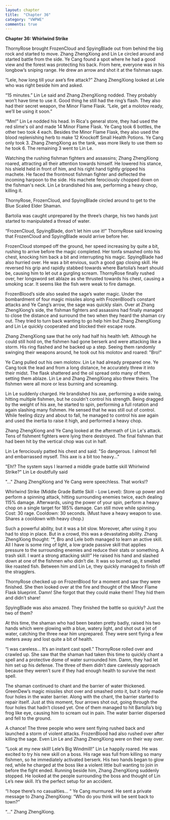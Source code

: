 ```yaml
---
layout: chapter
title:  "Chapter 36"
category: "VWPWE"
comments: true
---
```


**Chapter 36: Whirlwind Strike**
 
ThornyRose brought FrozenCloud and SpyingBlade out from behind the big rock and started to move. Zhang ZhengXiong and Lin Le circled around and started battle from the side. Ye Cang found a spot where he had a good view and the forest was protecting his back. From here, everyone was in his longbow’s sniping range. He drew an arrow and shot it at the fishman sage.
 
“Lele, how long till your axe’s fire attack?” Zhang ZhengXiong looked at Lele who was right beside him and asked.
 
“15 minutes.” Lin Le said and Zhang ZhengXiong nodded. They probably won’t have time to use it. Good thing he still had the ring’s flash. They also had their secret weapon, the Minor Flame Flask. “Lele, get a molotov ready, we’ll be using it soon.”
 
“Mm!” Lin Le nodded his head. In Rica's general store, they had used the red slime's oil and made 14 Minor Flame Flask. Ye Cang took 6 bottles, the other two took 4 each. Besides the Minor Flame Flask, they also used the blood replenishing herb to make 12 Knockoff Small Health Potions. Ye Cang only took 3. Zhang ZhengXiong as the tank, was more likely to use them so he took 6. The remaining 3 went to Lin Le. 
 
Watching the rushing fishman fighters and assassins; Zhang ZhengXiong roared, attracting all their attention towards himself. He lowered his stance, his shield held in front of him, and his right hand tightly gripped his machete. He faced the frontmost fishman fighter and deflected the incoming harpoon to the side. His machete ferociously chopped down on the fishman's neck. Lin Le brandished his axe, performing a heavy chop, killing it.
 
ThornyRose, FrozenCloud, and SpyingBlade circled around to get to the Blue Scaled Elder Shaman. 
 
Bartolia was caught unprepared by the three’s charge, his two hands just started to manipulated a thread of water.
 
“FrozenCloud, SpyingBlade, don’t let him use it!” ThornyRose said knowing that FrozenCloud and SpyingBlade would arrive before her.
 
FrozenCloud stomped off the ground, her speed increasing by quite a bit, rushing to arrive before the magic completed. Her tonfa smashed onto his chest, knocking him back a bit and interrupting his magic. SpyingBlade had also hurried over. He was a bit envious, such a good gap closing skill. He reversed his grip and rapidly stabbed towards where Bartolia’s heart should be, causing him to let out a gurgling scream. ThornyRose finally rushed over, her longsword set ablaze as she thrusted towards his chest, causing a smoking scar. It seems like the fish were weak to fire damage. 
 
FrozenBlood’s side also sealed the sage’s water magic. Under the bombardment of four magic missiles along with FrozenBlood’s constant attacks and Ye Cang’s arrow, the sage was quickly slain. Over at Zhang ZhengXiong’s side, the fishman fighters and assassins had finally managed to close the distance and surround the two when they heard the shaman cry out. They tried to turn back wanting to go help him but Zhang ZhengXiong and Lin Le quickly cooperated and blocked their escape route.
 
Zhang ZhengXiong saw that he only had half his health left. Although he could still hold on, the fishmen had gone berserk and were attacking like a storm. His ring flashed and he backed up a step. Seeing them randomly swinging their weapons around, he took out his molotov and roared: "Bro!"
 
Ye Cang pulled out his own molotov. Lin Le had already prepared one. Ye Cang took the lead and from a long distance, he accurately threw it into their midst. The flask shattered and the oil spread onto many of them, setting them ablaze. Lin Le and Zhang ZhengXiong also threw theirs. The fishmen were all more or less burning and screaming.
 
Lin Le suddenly charged. He brandished his axe, performing a wide swing, hitting multiple fishmen, but he couldn't control his strength. Being dragged by the weight of his axe, he started to spin, performing a full rotation and again slashing many fishmen. He sensed that he was still out of control. While feeling dizzy and about to fall, he managed to control his axe again and used the inertia to raise it high, and performed a heavy chop. 
 
Zhang ZhengXiong and Ye Cang looked at the aftermath of Lin Le's attack. Tens of fishment fighters were lying there destroyed. The final fishman that had been hit by the vertical chop was cut in half.
 
Lin Le ferociously patted his chest and said: "So dangerous. I almost fell and embarrassed myself. This axe is a bit too heavy..."
 
"Eh!? The system says I learned a middle grade battle skill Whirlwind Strike?" Lin Le doubtfully said
 
"..." Zhang ZhengXiong and Ye Cang were speechless. That works!?
 
Whirlwind Strike (Middle Grade Battle Skill - Low Level): Store up power and perform a spinning attack, hitting surrounding enemies twice, each dealing 115% damage. Afterwards, using the power of your spin, perform a heavy chop on a single target for 185% damage. Can still move while spinning. Cost: 30 rage. Cooldown: 30 seconds. (Must have a heavy weapon to use. Shares a cooldown with heavy chop.)
 
Such a powerful ability, but it was a bit slow. Moreover, after using it you had to stop in place. But in a crowd, this was a devastating ability. Zhang ZhengXiong thought: “*, Bro and Lele both managed to learn an active skill. All I have is some ring of light, a low grade passive skill that applies pressure to the surrounding enemies and reduce their stats or something. A trash skill. I want a strong attacking skill!” He raised his hand and slashed down at one of the fishmen who didn’t die. It was so burned up, it smelled like roasted fish. Between him and Lin Le, they quickly managed to finish off the stragglers.
 
ThornyRose checked up on FrozenBlood for a moment and saw they were finished. She then looked over at the fire and thought of the Minor Flame Flask blueprint. Damn! She forgot that they could make them! They hid them and didn’t share!
 
SpyingBlade was also amazed. They finished the battle so quickly? Just the two of them?
 
At this time, the shaman who had been beaten pretty badly, raised his two hands which were glowing with a blue, watery light, and shot out a jet of water, catching the three near him unprepared. They were sent flying a few meters away and lost quite a bit of health. 
 
“I was careless... It’s an instant cast spell.” ThornyRose rolled over and crawled up. She saw that the shaman had taken this time to quickly chant a spell and a protective dome of water surrounded him. Damn, they had let him set up his defense. The three of them didn’t dare carelessly approach because they weren’t sure if they had enough health to survive the next spell.
 
The shaman continued to chant and the barrier of water thickened. GreenDew’s magic missiles shot over and smashed onto it, but it only made four holes in the water barrier. Along with the chant, the barrier started to repair itself. Just at this moment, four arrows shot out, going through the four holes that hadn’t closed yet. One of them managed to hit Bartolia’s big frog like eye, causing him to scream out in pain. The water barrier dispersed and fell to the ground.
 
A chance! The three people who were sent flying rushed back and launched a storm of violent attacks. FrozenBlood had also rushed over after killing the sage. Even Lin Le and Zhang ZhengXiong were on their way over.
 
“Look at my new skill! Lele’s Big Windmill!” Lin Le happily roared. He was excited to try his new skill on a boss. His rage was full from killing so many fishmen, so he immediately activated berserk. His two hands began to glow red, while he charged at the boss like a violent little bull wanting to join in before the fight ended. Running beside him, Zhang ZhengXiong suddenly stopped. He looked at the people surrounding the boss and thought of Lin Le’s new skill. It’s the perfect setup for an accident.
 
“I hope there’s no casualties... “ Ye Cang murmured. He sent a private message to Zhang ZhengXiong: “Who do you think will be sent back to town?”
 
“...” Zhang ZhengXiong.
